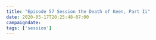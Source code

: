 ```yaml
---
title: "Episode 57 Session the Death of Keen, Part Ii"
date: 2020-05-17T20:25:48-07:00
campaigndate: 
tags: ['session']
---
```

